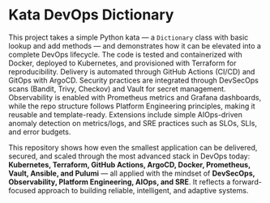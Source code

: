 # Kata DevOps Dictionary

This project takes a simple Python kata — a `Dictionary` class with basic lookup and add methods — and demonstrates how it can be elevated into a complete DevOps lifecycle. The code is tested and containerized with Docker, deployed to Kubernetes, and provisioned with Terraform for reproducibility. Delivery is automated through GitHub Actions (CI/CD) and GitOps with ArgoCD. Security practices are integrated through DevSecOps scans (Bandit, Trivy, Checkov) and Vault for secret management. Observability is enabled with Prometheus metrics and Grafana dashboards, while the repo structure follows Platform Engineering principles, making it reusable and template-ready. Extensions include simple AIOps-driven anomaly detection on metrics/logs, and SRE practices such as SLOs, SLIs, and error budgets.  

This repository shows how even the smallest application can be delivered, secured, and scaled through the most advanced stack in DevOps today: **Kubernetes, Terraform, GitHub Actions, ArgoCD, Docker, Prometheus, Vault, Ansible, and Pulumi** — all applied with the mindset of **DevSecOps, Observability, Platform Engineering, AIOps, and SRE**. It reflects a forward-focused approach to building reliable, intelligent, and adaptive systems.

